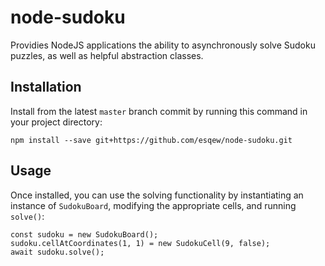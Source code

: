 # node-sudoku
Providies NodeJS applications the ability to asynchronously solve Sudoku puzzles, as well as helpful abstraction classes.

## Installation
Install from the latest `master` branch commit by running this command in your project directory:

    npm install --save git+https://github.com/esqew/node-sudoku.git

## Usage
Once installed, you can use the solving functionality by instantiating an instance of `SudokuBoard`, modifying the appropriate cells, and running `solve()`:

    const sudoku = new SudokuBoard();
    sudoku.cellAtCoordinates(1, 1) = new SudokuCell(9, false);
    await sudoku.solve();